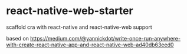 # react-native-web-starter
scaffold cra with react-native and react-native-web support

based on https://medium.com/@yannickdot/write-once-run-anywhere-with-create-react-native-app-and-react-native-web-ad40db63eed0
